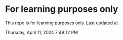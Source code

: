 # For learning purposes only
This repo is for learning purposes only.
Last updated at

Thursday, April 11, 2024 7:49:12 PM

